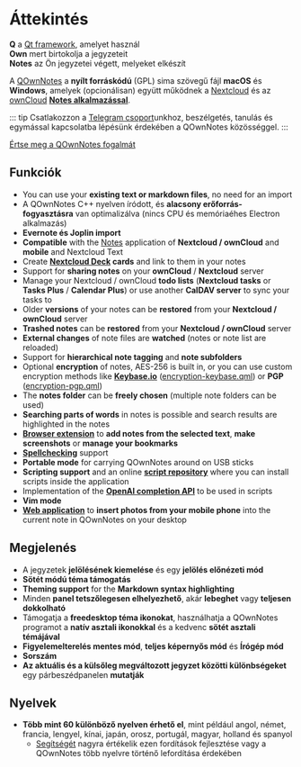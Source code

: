 # Áttekintés

<template>
<v-carousel cycle show-arrows-on-hover>
  <v-carousel-item>
    <img src="/screenshots/screenshot.png" alt="QOwnNotes képernyőkép" />
    <div class="sheet">
      Szerkesztheti jegyzeteit kiemeléssel, színes címkékkel és almappákkal
    </div>
  </v-carousel-item>
  <v-carousel-item>
    <img src="/screenshots/screenshot-minimal.png" alt="Minimális nézet" />
    <div class="sheet">
      Minimális alapértelmezett felhasználói felület, amely még jobban lehúzható
    </div>
  </v-carousel-item>
  <v-carousel-item>
    <img src="/screenshots/screenshot-vertical.png" alt="Függőleges nézet" />
    <div class="sheet">
      Tekintse meg a jegyzeteket függőleges jelölési nézetben a panelek mozgatásával
    </div>
  </v-carousel-item>
  <v-carousel-item>
    <img src="/screenshots/screenshot-portable-mode.png" alt="Hordozható üzemmód" />
    <div class="sheet">
      Hordozható mód USB-meghajtókhoz
    </div>
  </v-carousel-item>
  <v-carousel-item>
    <img src="/screenshots/screenshot-1col.png" alt="Egy oszlop" />
    <div class="sheet">
      Minden panel elhelyezhető, ahová csak szeretné
    </div>
  </v-carousel-item>
  <v-carousel-item>
    <img src="/screenshots/screenshot-darkmode.png" alt="screenshot darkmode" />
    <div class="sheet">
      Sötét stílus
    </div>
  </v-carousel-item>
  <v-carousel-item>
    <img src="/screenshots/screenshot-distraction-free-mode.png" alt="screenshot-distraction-free-mode" />
    <div class="sheet">
      Figyelemelterelésmentes mód
    </div>
  </v-carousel-item>
  <v-carousel-item>
    <img src="/screenshots/screenshot-encrypted-note-decrypted.png" alt="Jegyzet titkosítása" />
    <div class="sheet">
      Opcionális AES jegyzet titkosítás (szkriptelhető is)
    </div>
  </v-carousel-item>
  <v-carousel-item>
    <img src="/screenshots/screenshot-encrypted-note.png" alt="Titkosított jegyzet" />
    <div class="sheet">
      A titkosított jegyzetek továbbra is szövegek
    </div>
  </v-carousel-item>
  <v-carousel-item>
    <img src="/screenshots/screenshot-diff.png" alt="screenshot diff" />
    <div class="sheet">
      Mutassa meg a különbséget a jegyzetek között, amikor azokat külsőleg módosították
    </div>
  </v-carousel-item>
  <v-carousel-item>
    <img src="/screenshots/screenshot-export-print.png" alt="screenshot-export-print" />
    <div class="sheet">
      Megjegyzés: PDF export és nyomtatás
    </div>
  </v-carousel-item>
  <v-carousel-item>
    <img src="/screenshots/screenshot-freedesktop-theme.png" alt="screenshot-freedesktop-theme" />
    <div class="sheet">
      Icons via Freedesktop theme
    </div>
  </v-carousel-item>
  <v-carousel-item>
    <img src="/screenshots/screenshot-other-workspace.png" alt="screenshot-other-workspace" />
    <div class="sheet">
      Különböző munkaterületei lehetnek
    </div>
  </v-carousel-item>
  <v-carousel-item>
    <img src="/screenshots/screenshot-qml.png" alt="screenshot-qml" />
    <div class="sheet">
      Írható
    </div>
  </v-carousel-item>
  <v-carousel-item>
    <img src="/screenshots/screenshot-russian.png" alt="screenshot-russian" />
    <div class="sheet">
      Sok nyelvre van lefordítva
    </div>
  </v-carousel-item>
  <v-carousel-item>
    <img src="/screenshots/screenshot-search-in-all-notes.png" alt="screenshot-search-in-all-notes" />
    <div class="sheet">
      Keresés az összes jegyzet között
    </div>
  </v-carousel-item>
  <v-carousel-item>
    <img src="/screenshots/screenshot-search-in-current-note.png" alt="screenshot-search-in-current-note" />
    <div class="sheet">
      Search in the current note
    </div>
  </v-carousel-item>
  <v-carousel-item>
    <img src="/screenshots/screenshot-settings-note-folders.png" alt="screenshot-settings-note-folders" />
    <div class="sheet">
      Több jegyzetmappa is használható
    </div>
  </v-carousel-item>
  <v-carousel-item>
    <img src="/screenshots/screenshot-todo.png" alt="screenshot-todo" />
    <div class="sheet">
      Kezelje feladatlistáit a CalDAV-on keresztül
    </div>
  </v-carousel-item>
  <v-carousel-item>
    <img src="/screenshots/screenshot-trash.png" alt="screenshot-trash" />
    <div class="sheet">
      Kukázott jegyzetek kezelése a Nextcloud szerveren
    </div>
  </v-carousel-item>
  <v-carousel-item>
    <img src="/screenshots/screenshot-versioning.png" alt="screenshot-versioning" />
    <div class="sheet">
      A jegyzet verzióinak kezelése a Nextcloud szerveren
    </div>
  </v-carousel-item>
</v-carousel>
</template>

<v-divider />

**Q** a [Qt framework](https://www.qt.io/), amelyet használ  
**Own** mert birtokolja a jegyzeteit   
**Notes** az Ön jegyzetei végett, melyeket elkészít

<v-divider />

A [QOwnNotes](https://www.qownnotes.org/) a **nyílt forráskódú** (GPL) sima szövegű fájl **macOS** és **Windows**, amelyek (opcionálisan) együtt működnek a [Nextcloud](https://nextcloud.com/) és az [ownCloud](https://owncloud.org/) [**Notes alkalmazással**](https://github.com/nextcloud/notes).

::: tip
Csatlakozzon a [Telegram csoport](https://t.me/QOwnNotes)unkhoz, beszélgetés, tanulás és egymással kapcsolatba lépésünk érdekében a QOwnNotes közösséggel.
:::

[Értse meg a QOwnNotes fogalmát](concept.md)

## Funkciók
- You can use your **existing text or markdown files**, no need for an import
- A QOwnNotes C++ nyelven íródott, és **alacsony erőforrás-fogyasztásra** van optimalizálva (nincs CPU és memóriaéhes Electron alkalmazás)
- **Evernote és Joplin import**
- **Compatible** with the [Notes](https://apps.nextcloud.com/apps/notes) application of **Nextcloud / ownCloud** and **mobile** and Nextcloud Text
- Create **[Nextcloud Deck](https://apps.nextcloud.com/apps/deck) cards** and link to them in your notes
- Support for **sharing notes** on your **ownCloud** / **Nextcloud** server
- Manage your Nextcloud / ownCloud **todo lists** (**Nextcloud tasks** or **Tasks Plus** / **Calendar Plus**) or use another **CalDAV server** to sync your tasks to
- Older **versions** of your notes can be **restored** from your **Nextcloud / ownCloud** server
- **Trashed notes** can be **restored** from your **Nextcloud / ownCloud** server
- **External changes** of note files are **watched** (notes or note list are reloaded)
- Support for **hierarchical note tagging** and **note subfolders**
- Optional **encryption** of notes, AES-256 is built in, or you can use custom encryption methods like **[Keybase.io](https://keybase.io/)** ([encryption-keybase.qml](https://github.com/pbek/QOwnNotes/blob/main/docs/scripting/examples/encryption-keybase.qml)) or **PGP** ([encryption-pgp.qml](https://github.com/pbek/QOwnNotes/blob/main/docs/scripting/examples/encryption-pgp.qml))
- The **notes folder** can be **freely chosen** (multiple note folders can be used)
- **Searching parts of words** in notes is possible and search results are highlighted in the notes
- [**Browser extension**](browser-extension.md) to **add notes from the selected text**, **make screenshots** or **manage your bookmarks**
- [**Spellchecking**](../editor/spellchecking.md) support
- **Portable mode** for carrying QOwnNotes around on USB sticks
- **Scripting support** and an online [**script repository**](https://github.com/qownnotes/scripts) where you can install scripts inside the application
- Implementation of the **[OpenAI completion API](https://www.qownnotes.org/blog/2024-05-17-AI-support-was-added-to-QOwnNotes.html)** to be used in scripts
- **Vim mode**
- **[Web application](web-app.md)** to **insert photos from your mobile phone** into the current note in QOwnNotes on your desktop


## Megjelenés
- A jegyzetek **jelölésének kiemelése** és egy **jelölés előnézeti mód**
- **Sötét módú téma támogatás**
- **Theming support** for the **Markdown syntax highlighting**
- Minden **panel tetszőlegesen elhelyezhető**, akár **lebeghet** vagy **teljesen dokkolható**
- Támogatja a **freedesktop téma ikonokat**, használhatja a QOwnNotes programot a **natív asztali ikonokkal** és a kedvenc **sötét asztali témájával**
- **Figyelemelterelés mentes mód**, **teljes képernyős mód** és **Írógép mód**
- **Sorszám**
- **Az aktuális és a külsőleg megváltozott jegyzet közötti különbségeket** egy párbeszédpanelen **mutatják**

## Nyelvek
- **Több mint 60 különböző nyelven érhető el**, mint például angol, német, francia, lengyel, kínai, japán, orosz, portugál, magyar, holland és spanyol
  - [Segítségét](../contributing/translation.md) nagyra értékelik ezen fordítások fejlesztése vagy a QOwnNotes több nyelvre történő lefordítása érdekében

<style>
.sheet {
  position: absolute;
  bottom: 50px;
  background-color: rgba(0,0,0, 0.5);
  color: white;
  text-align: center;
  display: flex;
  align-items:center;
  justify-content:center;
  height: 50px;
  width: 100%;
}

.v-window__next {
  right: 0;
}

@media (max-width: 500px) {
  .v-carousel {
    height: 400px!important;
  }
}

@media (max-width: 350px) {
  .v-carousel {
    height: 250px!important;
  }
}

@media (max-width: 200px) {
  .v-carousel {
    height: 150px!important;
  }
}
</style>
